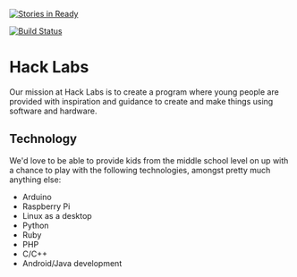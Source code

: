 [![Stories in Ready](https://badge.waffle.io/powellc/hacklabs.png?label=ready&title=Ready)](https://waffle.io/powellc/hacklabs)

[![Build Status](https://travis-ci.org/powellc/hacklabs.svg?branch=master)](https://travis-ci.org/powellc/hacklabs)

Hack Labs
=========

Our mission at Hack Labs is to create a program where young people are provided
with inspiration and guidance to create and make things using software and
hardware.

Technology
----------

We'd love to be able to provide kids from the middle school level on up with a
chance to play with the following technologies, amongst pretty much anything
else:

  * Arduino
  * Raspberry Pi
  * Linux as a desktop
  * Python
  * Ruby
  * PHP
  * C/C++
  * Android/Java development

